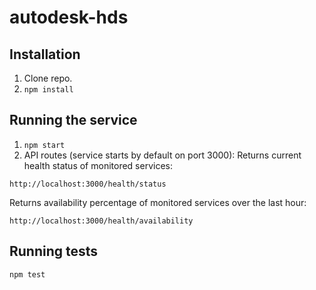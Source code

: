 # autodesk-hds

## Installation ##
1) Clone repo.
2) `npm install`

## Running the service ##
1) `npm start`
2) API routes (service starts by default on port 3000):
Returns current health status of monitored services:
```
http://localhost:3000/health/status
```

Returns availability percentage of monitored services over the last hour:
```
http://localhost:3000/health/availability
```

## Running tests ##
```
npm test
```

